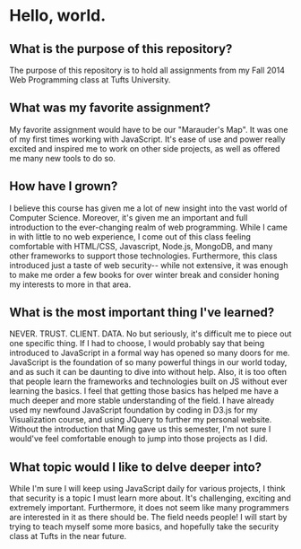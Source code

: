 Hello, world.
===========

What is the purpose of this repository?
---------------------------------------
The purpose of this repository is to hold all assignments from my Fall 2014 Web Programming class at Tufts University. 


What was my favorite assignment?
-------------------------------
My favorite assignment would have to be our "Marauder's Map". It was one of my first times working with JavaScript. It's ease of use and power really excited and inspired me to work on other side projects, as well as offered me many new tools to do so.

How have I grown?
-----------------
I believe this course has given me a lot of new insight into the vast world of Computer Science. Moreover, it's given me an important and full introduction to the ever-changing realm of web programming. While I came in with little to no web experience, I come out of this class feeling comfortable with HTML/CSS, Javascript, Node.js, MongoDB, and many other frameworks to support those technologies. Furthermore, this class introduced just a taste of web security-- while not extensive, it was enough to make me order a few books for over winter break and consider honing my interests to more in that area.

What is the most important thing I've learned?
----------------------------------------------
NEVER. TRUST. CLIENT. DATA. No but seriously, it's difficult me to piece out one specific thing. If I had to choose, I would probably say that being introduced to JavaScript in a formal way has opened so many doors for me. JavaScript is the foundation of so many powerful things in our world today, and as such it can be daunting to dive into without help. Also, it is too often that people learn the frameworks and technologies built on JS without ever learning the basics. I feel that getting those basics has helped me have a much deeper and more stable understanding of the field. I have already used my newfound JavaScript foundation by coding in D3.js for my Visualization course, and using JQuery to further my personal website. Without the introduction that Ming gave us this semester, I'm not sure I would've feel comfortable enough to jump into those projects as I did.

What topic would I like to delve deeper into?
-----------------------------------------------
While I'm sure I will keep using JavaScript daily for various projects, I think that security is a topic I must learn more about. It's challenging, exciting and extremely important. Furthermore, it does not seem like many programmers are interested in it as there should be. The field needs people! I will start by trying to teach myself some more basics, and hopefully take the security class at Tufts in the near future.

